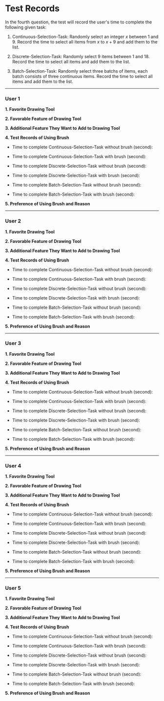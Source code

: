 # Test Records

In the fourth question, the test will record the user's time to complete the following given task:

1. Continuous-Selection-Task: Randomly select an integer $x$ between 1 and 9. Record the time to select all items from $x$ to $x+9$ and add them to the list.

2. Discrete-Selection-Task: Randomly select 9 items between 1 and 18. Record the time to select all items and add them to the list.

3. Batch-Selection-Task: Randomly select three batchs of items, each batch consists of three continuous items. Record the time to select all items and add them to the list.



---

### User 1

**1. Favorite Drawing Tool**



**2. Favorable Feature of Drawing Tool**



**3. Additional Feature They Want to Add to Drawing Tool**



**4. Test Records of Using Brush**

- Time to complete Continuous-Selection-Task without brush (second):

- Time to complete Continuous-Selection-Task with brush (second):

- Time to complete Discrete-Selection-Task without brush (second):

- Time to complete Discrete-Selection-Task with brush (second):

- Time to complete Batch-Selection-Task without brush (second):

- Time to complete Batch-Selection-Task with brush (second):



**5. Preference of Using Brush and Reason**





---

### User 2

**1. Favorite Drawing Tool**

**2. Favorable Feature of Drawing Tool**

**3. Additional Feature They Want to Add to Drawing Tool**

**4. Test Records of Using Brush**

- Time to complete Continuous-Selection-Task without brush (second):

- Time to complete Continuous-Selection-Task with brush (second):

- Time to complete Discrete-Selection-Task without brush (second):

- Time to complete Discrete-Selection-Task with brush (second):

- Time to complete Batch-Selection-Task without brush (second):

- Time to complete Batch-Selection-Task with brush (second):

**5. Preference of Using Brush and Reason**



---

### User 3

**1. Favorite Drawing Tool**

**2. Favorable Feature of Drawing Tool**

**3. Additional Feature They Want to Add to Drawing Tool**

**4. Test Records of Using Brush**

- Time to complete Continuous-Selection-Task without brush (second):

- Time to complete Continuous-Selection-Task with brush (second):

- Time to complete Discrete-Selection-Task without brush (second):

- Time to complete Discrete-Selection-Task with brush (second):

- Time to complete Batch-Selection-Task without brush (second):

- Time to complete Batch-Selection-Task with brush (second):

**5. Preference of Using Brush and Reason**





---

### User 4

**1. Favorite Drawing Tool**

**2. Favorable Feature of Drawing Tool**

**3. Additional Feature They Want to Add to Drawing Tool**

**4. Test Records of Using Brush**

- Time to complete Continuous-Selection-Task without brush (second):

- Time to complete Continuous-Selection-Task with brush (second):

- Time to complete Discrete-Selection-Task without brush (second):

- Time to complete Discrete-Selection-Task with brush (second):

- Time to complete Batch-Selection-Task without brush (second):

- Time to complete Batch-Selection-Task with brush (second):

**5. Preference of Using Brush and Reason**





---

### User 5

**1. Favorite Drawing Tool**



**2. Favorable Feature of Drawing Tool**



**3. Additional Feature They Want to Add to Drawing Tool**



**4. Test Records of Using Brush**

- Time to complete Continuous-Selection-Task without brush (second):

- Time to complete Continuous-Selection-Task with brush (second):

- Time to complete Discrete-Selection-Task without brush (second):

- Time to complete Discrete-Selection-Task with brush (second):

- Time to complete Batch-Selection-Task without brush (second):

- Time to complete Batch-Selection-Task with brush (second):



**5. Preference of Using Brush and Reason**




